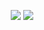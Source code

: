 <p align="center">
  <a href="#"><img src="https://imgur.com/a/j8sOoGh"></a>
  <a href="#"><img src="https://i.imgur.com/W2ZjSPs.png"></a>
</p>
